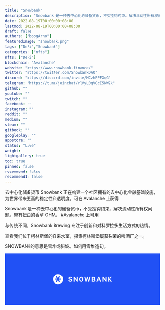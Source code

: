 ```yaml
---
title: "Snowbank"
description: "Snowbank 是一种去中心化的储备货币，不受挂钩约束。解决流动性所有权问题。带有扭曲的香草 OHM。 #Avalanche 上可用"
date: 2022-08-19T00:00:00+08:00
lastmod: 2022-08-19T00:00:00+08:00
draft: false
authors: ["boogArno"]
featuredImage: "snowbank.png"
tags: ["DeFi","Snowbank"]
categories: ["nfts"]
nfts: ["DeFi"]
blockchain: "Avalanche"
website: "https://www.snowbank.finance/"
twitter: "https://twitter.com/SnowbankDAO"
discord: "https://discord.com/invite/MCzhPPFXqG"
telegram: "https://t.me/joinchat/rlVyL0qVGcI5NWZk"
github: ""
youtube: ""
twitch: ""
facebook: ""
instagram: ""
reddit: ""
medium: ""
steam: ""
gitbook: ""
googleplay: ""
appstore: ""
status: "Live"
weight: 
lightgallery: true
toc: true
pinned: false
recommend: false
recommend1: false
---
```

去中心化储备货币
Snowbank 正在构建一个社区拥有的去中心化金融基础设施，为世界带来更高的稳定性和透明度。可在 Avalanche 上获得

Snowbank 是一种去中心化的储备货币，不受挂钩约束。解决流动性所有权问题。带有扭曲的香草 OHM。 #Avalanche 上可用


与传统不同，Snowbank Brewing 专注于创新和对科罗拉多生活方式的热情。

查看我们位于柯林斯堡的自来水室，探索柯林斯堡屡获殊荣的啤酒厂之一。

SNOWBANK的意思是雪堆或斜坡。如何用雪堆造句。



![1500x500](1500x500.png)
